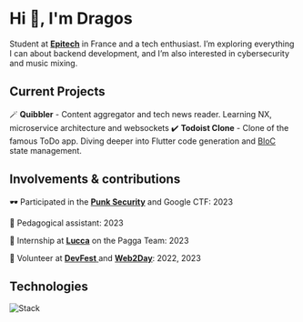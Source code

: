 <h1>Hi 👋, I'm Dragos</h1>

Student at [**Epitech**](https://www.epitech.eu/ "**Epitech**") in France and a tech enthusiast.
I’m exploring everything I can about backend development, and I’m also interested in cybersecurity and music mixing.

## Current Projects
🪄 **Quibbler** - Content aggregator and tech news reader. Learning NX, microservice architecture and websockets
✔️ **Todoist Clone** - Clone of the famous ToDo app. Diving deeper into Flutter code generation and [BloC](https://bloclibrary.dev/ "BloC") state management.

## Involvements & contributions
🕶️ Participated in the [**Punk Security**](https://punksecurity.co.uk/ "**Punk Security**") and Google CTF: 2023

📖 Pedagogical assistant: 2023

💸 Internship at [**Lucca**](https://www.lucca-software.com/ "Lucca") on the Pagga Team: 2023

🥳 Volunteer at [**DevFest** ](https://devfest2024.gdgnantes.com/en/ "**DevFest** ") and [**Web2Day**](https://2023.web2day.co/en/ "**Web2Day**"): 2022, 2023

## Technologies
![Stack](https://skillicons.dev/icons?i=c,cpp,py,ts,next,angular,tailwind,nest,mongodb,postgres,flutter,dart)

